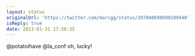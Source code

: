 ```yaml
---
layout: status
originalUrl: 'https://twitter.com/marcgg/status/297040698690109440'
isReply: true
date: 2013-01-31 17:56:35
---
```


@potatoihave @la_conf oh, lucky!
